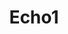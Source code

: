 ---
# Metadata
title: "Echo1"
type: "Branding + Web"

# Thumbnails
thumbnail: "./thumbnail.svg"

# Options
path: "/echo1/"
order: 2
---